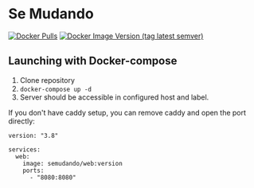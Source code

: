 # Se Mudando

[![Docker Pulls](https://img.shields.io/docker/pulls/semudando/web)](https://hub.docker.com/repository/docker/semudando/web)
[![Docker Image Version (tag latest semver)](https://img.shields.io/docker/v/semudando/web/1.0.0?label=image%20version)](https://hub.docker.com/repository/docker/semudando/web)


## Launching with Docker-compose

1. Clone repository
2. `docker-compose up -d`
3. Server should be accessible in configured host and label.

If you don't have caddy setup, you can remove caddy and open the port directly:
```
version: "3.8"

services:
  web:
    image: semudando/web:version
    ports:
      - "8080:8080"
```
